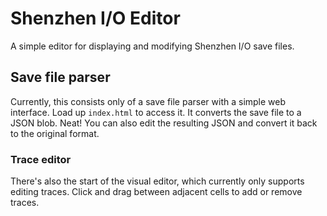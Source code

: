# Shenzhen I/O Editor

A simple editor for displaying and modifying Shenzhen I/O save files.

## Save file parser

Currently, this consists only of a save file parser with a simple web interface.
Load up `index.html` to access it.  It converts the save file to a JSON blob.  Neat!
You can also edit the resulting JSON and convert it back to the original format.

### Trace editor

There's also the start of the visual editor, which currently only supports editing
traces.  Click and drag between adjacent cells to add or remove traces.
